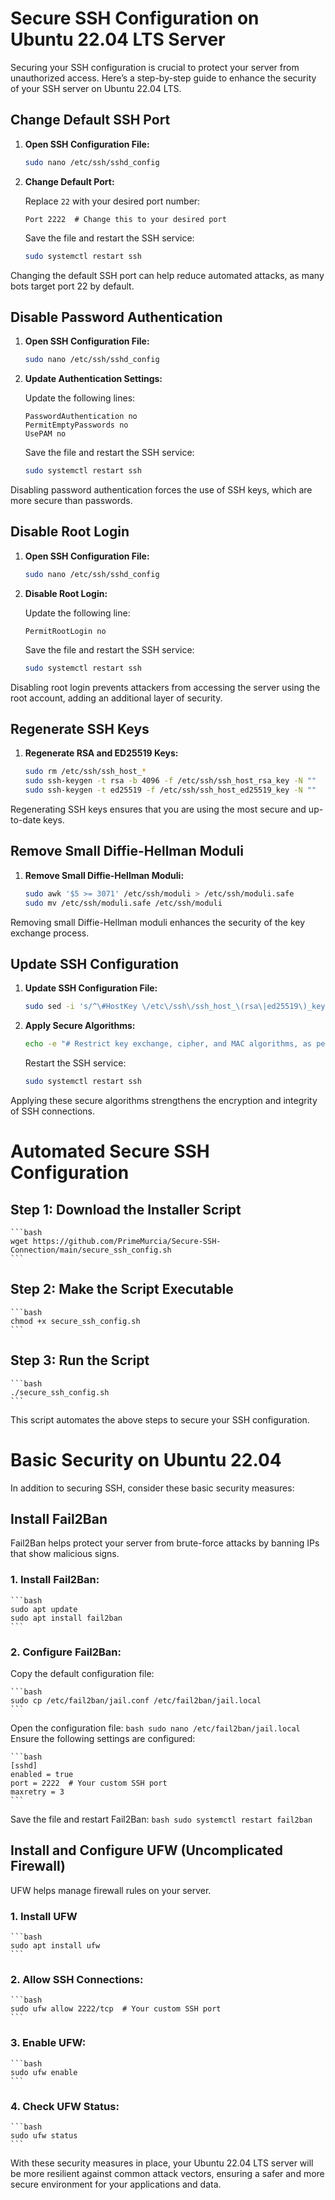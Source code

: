 # Secure SSH Configuration on Ubuntu 22.04 LTS Server

Securing your SSH configuration is crucial to protect your server from unauthorized access. Here’s a step-by-step guide to enhance the security of your SSH server on Ubuntu 22.04 LTS.

## Change Default SSH Port

1. **Open SSH Configuration File:**

    ```bash
    sudo nano /etc/ssh/sshd_config
    ```

2. **Change Default Port:**

    Replace `22` with your desired port number:

    ```plaintext
    Port 2222  # Change this to your desired port
    ```

    Save the file and restart the SSH service:

    ```bash
    sudo systemctl restart ssh
    ```

Changing the default SSH port can help reduce automated attacks, as many bots target port 22 by default.

## Disable Password Authentication

1. **Open SSH Configuration File:**

    ```bash
    sudo nano /etc/ssh/sshd_config
    ```

2. **Update Authentication Settings:**

    Update the following lines:

    ```plaintext
    PasswordAuthentication no
    PermitEmptyPasswords no
    UsePAM no
    ```

    Save the file and restart the SSH service:

    ```bash
    sudo systemctl restart ssh
    ```

Disabling password authentication forces the use of SSH keys, which are more secure than passwords.

## Disable Root Login

1. **Open SSH Configuration File:**

    ```bash
    sudo nano /etc/ssh/sshd_config
    ```

2. **Disable Root Login:**

    Update the following line:

    ```plaintext
    PermitRootLogin no
    ```

    Save the file and restart the SSH service:

    ```bash
    sudo systemctl restart ssh
    ```

Disabling root login prevents attackers from accessing the server using the root account, adding an additional layer of security.

## Regenerate SSH Keys

1. **Regenerate RSA and ED25519 Keys:**

    ```bash
    sudo rm /etc/ssh/ssh_host_*
    sudo ssh-keygen -t rsa -b 4096 -f /etc/ssh/ssh_host_rsa_key -N ""
    sudo ssh-keygen -t ed25519 -f /etc/ssh/ssh_host_ed25519_key -N ""
    ```

Regenerating SSH keys ensures that you are using the most secure and up-to-date keys.

## Remove Small Diffie-Hellman Moduli

1. **Remove Small Diffie-Hellman Moduli:**

    ```bash
    sudo awk '$5 >= 3071' /etc/ssh/moduli > /etc/ssh/moduli.safe
    sudo mv /etc/ssh/moduli.safe /etc/ssh/moduli
    ```

Removing small Diffie-Hellman moduli enhances the security of the key exchange process.

## Update SSH Configuration

1. **Update SSH Configuration File:**

    ```bash
    sudo sed -i 's/^\#HostKey \/etc\/ssh\/ssh_host_\(rsa\|ed25519\)_key$/HostKey \/etc\/ssh\/ssh_host_\1_key/g' /etc/ssh/sshd_config
    ```

2. **Apply Secure Algorithms:**

    ```bash
    echo -e "# Restrict key exchange, cipher, and MAC algorithms, as per sshaudit.com\n# hardening guide.\nKexAlgorithms sntrup761x25519-sha512@openssh.com,curve25519-sha256,curve25519-sha256@libssh.org,gss-curve25519-sha256-,diffie-hellman-group16-sha512,gss-group16-sha512-,diffie-hellman-group18-sha512,diffie-hellman-group-exchange-sha256\n\nCiphers chacha20-poly1305@openssh.com,aes256-gcm@openssh.com,aes128-gcm@openssh.com,aes256-ctr,aes192-ctr,aes128-ctr\n\nMACs hmac-sha2-256-etm@openssh.com,hmac-sha2-512-etm@openssh.com,umac-128-etm@openssh.com\n\nHostKeyAlgorithms sk-ssh-ed25519-cert-v01@openssh.com,ssh-ed25519-cert-v01@openssh.com,rsa-sha2-512-cert-v01@openssh.com,rsa-sha2-256-cert-v01@openssh.com,sk-ssh-ed25519@openssh.com,ssh-ed25519,rsa-sha2-512,rsa-sha2-256\n\nCASignatureAlgorithms sk-ssh-ed25519@openssh.com,ssh-ed25519,rsa-sha2-512,rsa-sha2-256\n\nGSSAPIKexAlgorithms gss-curve25519-sha256-,gss-group16-sha512-\n\nHostbasedAcceptedAlgorithms sk-ssh-ed25519-cert-v01@openssh.com,ssh-ed25519-cert-v01@openssh.com,sk-ssh-ed25519@openssh.com,ssh-ed25519,rsa-sha2-512-cert-v01@openssh.com,rsa-sha2-512,rsa-sha2-256-cert-v01@openssh.com,rsa-sha2-256\n\nPubkeyAcceptedAlgorithms sk-ssh-ed25519-cert-v01@openssh.com,ssh-ed25519-cert-v01@openssh.com,sk-ssh-ed25519@openssh.com,ssh-ed25519,rsa-sha2-512-cert-v01@openssh.com,rsa-sha2-512,rsa-sha2-256-cert-v01@openssh.com,rsa-sha2-256" > /etc/ssh/sshd_config.d/ssh-audit_hardening.conf
    ```

    Restart the SSH service:

    ```bash
    sudo systemctl restart ssh
    ```

Applying these secure algorithms strengthens the encryption and integrity of SSH connections.

# Automated Secure SSH Configuration

## Step 1: Download the Installer Script

    ```bash
    wget https://github.com/PrimeMurcia/Secure-SSH-Connection/main/secure_ssh_config.sh
    ```
## Step 2: Make the Script Executable

    ```bash
    chmod +x secure_ssh_config.sh
    ```
 ## Step 3: Run the Script

    ```bash
    ./secure_ssh_config.sh
    ```
This script automates the above steps to secure your SSH configuration.

# Basic Security on Ubuntu 22.04
In addition to securing SSH, consider these basic security measures:

## Install Fail2Ban
Fail2Ban helps protect your server from brute-force attacks by banning IPs that show malicious signs.

### 1. Install Fail2Ban:

    ```bash
    sudo apt update
    sudo apt install fail2ban
    ```
### 2. Configure Fail2Ban:
Copy the default configuration file:

    ```bash
    sudo cp /etc/fail2ban/jail.conf /etc/fail2ban/jail.local
    ```
Open the configuration file:
    ```bash
    sudo nano /etc/fail2ban/jail.local
    ```
Ensure the following settings are configured:

    ```bash
    [sshd]
    enabled = true
    port = 2222  # Your custom SSH port
    maxretry = 3
    ```   
Save the file and restart Fail2Ban:
    ```bash
    sudo systemctl restart fail2ban
    ```
## Install and Configure UFW (Uncomplicated Firewall)
UFW helps manage firewall rules on your server.

### 1. Install UFW
    ```bash
    sudo apt install ufw
    ```
### 2. Allow SSH Connections:
    ```bash
    sudo ufw allow 2222/tcp  # Your custom SSH port
    ```
### 3. Enable UFW:
    ```bash
    sudo ufw enable
    ```
### 4. Check UFW Status:
    ```bash
    sudo ufw status
    ```
With these security measures in place, your Ubuntu 22.04 LTS server will be more resilient against common attack vectors, ensuring a safer and more secure environment for your applications and data.
    


    

